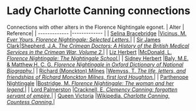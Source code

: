 # Lady Charlotte Canning connections
Connections with other alters in the Florence Nightingale egonet.
| Alter  | Reference|
| ------------- |------------- |
| [Selina Bracebridge](https://github.com/altealo/FNTest/blob/master/AltersReferences/SelinaBracebridge.md)  |[Vicinus, M. *Ever Yours, Florence Nightingale: Selected Letters.*](https://books.google.co.uk/books?id=jaK2lF6mfE8C&pg=PA117&lpg=PA117&dq=Lady+Charlotte+Canning+and+bracebridge&source=bl&ots=cRWXmqt_T2&sig=ACfU3U2Dl6HkS9YfarkhRZzJjduBHosRGA&hl=en&sa=X&ved=2ahUKEwimiZ2KqezkAhW9VBUIHVW6B3EQ6AEwD3oECAcQAQ#v=onepage&q=Lady%20Charlotte%20Canning%20and%20bracebridge&f=false)|
| [Sir James Clark](https://github.com/altealo/FNTest/blob/master/AltersReferences/JamesClark.md)|[Shepherd, J.A. *The Crimean Doctors: A History of the British Medical Services in the Crimean War, Volume 2.*](https://books.google.co.uk/books?id=7GeAtb71p1wC&pg=PA441&lpg=PA441&dq=james+clark+and+Lady+Canning&source=bl&ots=VZzwcbqasd&sig=ACfU3U3vm2BGtQiO-IS5RQpONDPxXh4lIw&hl=en&sa=X&ved=2ahUKEwjz1Nmml-zkAhWLSxUIHW44DsYQ6AEwGHoECAYQAQ#v=onepage&q=james%20clark%20and%20Lady%20Canning&f=false)|
| [Liz Herbert](https://github.com/altealo/FNTest/blob/master/AltersReferences/LizHerbert.md) |[McDonald, L. *Florence Nightingale: The Nightingale School.*](https://books.google.co.uk/books?id=EhnaAgAAQBAJ&pg=PA62&lpg=PA62&dq=mary+clarke+lady+charlotte+canning&source=bl&ots=ATm9o4agH4&sig=ACfU3U1u7fCRP3vv2GfCDEcbpFAzGEcvHw&hl=en&sa=X&ved=2ahUKEwjvw-HRouzkAhV5ThUIHYcOAI8Q6AEwEnoECAkQAQ#v=onepage&q=mary%20clarke%20lady%20charlotte%20canning&f=false)|
| [Sidney Herbert](https://github.com/altealo/FNTest/blob/master/AltersReferences/SidneyHerbert.md)  |[Baly, M.E. &  Matthew,H. C. G. *Florence Nightingale in Oxford Dictionary of National Biography.*](http://mathshistory.st-andrews.ac.uk/DNB/Nightingale.html)|
| [Richard (Monckton) Milnes](https://github.com/altealo/FNTest/blob/master/AltersReferences/RichardMilnes.md)  |[Wemyss, T. *The life, letters, and friendships of Richard Monckton Milnes, first lord Houghton.*](https://archive.org/details/lifelettersandf09reidgoog/page/n36/mode/2up/search/canning)|
| [Parthenope Nightingale](https://github.com/altealo/FNTest/blob/master/AltersReferences/ParthenopeNightingale.md) |[Bostridge, M. *Florence Nightingale: The woman and her legend.*](https://books.google.co.uk/books?id=OsCiBgAAQBAJ&lpg=PR334&pg=PP1#v=onepage&q&f=false)|
| [Lord Palmerston](https://github.com/altealo/FNTest/blob/master/AltersReferences/LordPalmerston.md)  |[Cracknell, E. *Clemency Canning: forgotten servant of empire.*](https://www.stgeorges-windsor.org/clemency-canning-forgotten-servant-of-empire/)|
| [Queen Victoria](https://github.com/altealo/FNTest/blob/master/AltersReferences/QueenVictoria.md)  |[Wikipedia. *Charlotte Canning, Countess Canning.*](https://en.wikipedia.org/wiki/Charlotte_Canning,_Countess_Canning)|


